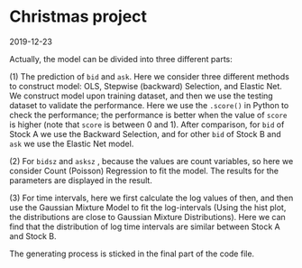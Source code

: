 # Christmas project
2019-12-23

Actually, the model can be divided into three different parts:

(1) The prediction of `bid` and `ask`. Here we consider three different methods to construct model: OLS, Stepwise (backward) Selection, and Elastic Net. We construct model upon training dataset, and then we use the testing dataset to validate the performance. Here we use the `.score()` in Python to check the performance; the performance is better when the value of `score` is higher (note that `score` is between 0 and 1). After comparison, for `bid` of Stock A we use the Backward Selection, and for other `bid` of Stock B and `ask` we use the Elastic Net model.

(2) For `bidsz` and `asksz` , because the values are count variables, so here we consider Count (Poisson) Regression to fit the model. The results for the parameters are displayed in the result.

(3) For time intervals, here we first calculate the log values of then, and then use the Gaussian Mixture Model to fit the log-intervals (Using the hist plot, the distributions are close to Gaussian Mixture Distributions). Here we can find that the distribution of log time intervals are similar between Stock A and Stock B.

The generating process is sticked in the final part of the code file. 
